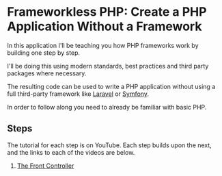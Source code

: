 # Frameworkless PHP: Create a PHP Application Without a Framework

In this application I'll be teaching you how PHP frameworks work by building one step by step.

I'll be doing this using modern standards, best practices and third party packages where necessary.

The resulting code can be used to write a PHP application without using a full third-party framework like [Laravel](https://laravel.com/) or [Symfony](https://symfony.com/).

In order to follow along you need to already be familiar with basic PHP.

## Steps

The tutorial for each step is on YouTube. Each step builds upon the next, and the links to each of the videos are below.

1. [The Front Controller](https://youtu.be/pZTp5NohRfE)

